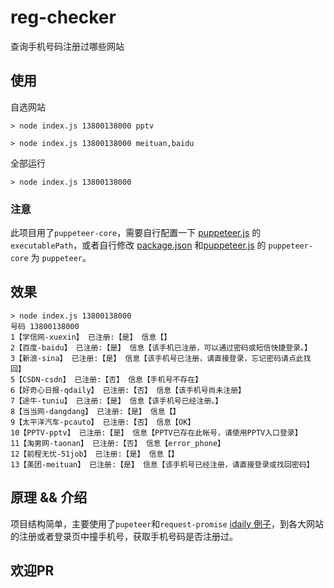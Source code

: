 # reg-checker
 查询手机号码注册过哪些网站

## 使用


自选网站
```
> node index.js 13800138000 pptv
```
```
> node index.js 13800138000 meituan,baidu
```

全部运行
```
> node index.js 13800138000
```
### 注意
此项目用了`puppeteer-core`，需要自行配置一下 [puppeteer.js](./utils/puppeteer.js) 的 `executablePath`，或者自行修改 [package.json](./package.json) 和[puppeteer.js](./utils/puppeteer.js) 的 `puppeteer-core` 为 `puppeteer`。

## 效果
```
> node index.js 13800138000
号码 13800138000
1【学信网-xuexin】 已注册:【是】 信息【】
2【百度-baidu】 已注册:【是】 信息【该手机已注册，可以通过密码或短信快捷登录。】
3【新浪-sina】 已注册:【是】 信息【该手机号已注册，请直接登录，忘记密码请点此找回】
5【CSDN-csdn】 已注册:【否】 信息【手机号不存在】
6【好奇心日报-qdaily】 已注册:【否】 信息【该手机号尚未注册】
7【途牛-tuniu】 已注册:【是】 信息【该手机号已经注册。】
8【当当网-dangdang】 已注册:【是】 信息【】
9【太平洋汽车-pcauto】 已注册:【否】 信息【OK】
10【PPTV-pptv】 已注册:【是】 信息【PPTV已存在此帐号，请使用PPTV入口登录】
11【淘男网-taonan】 已注册:【否】 信息【error_phone】
12【前程无忧-51job】 已注册:【是】 信息【】
13【美团-meituan】 已注册:【是】 信息【该手机号已经注册，请直接登录或找回密码】
```

## 原理 && 介绍

项目结构简单，主要使用了`pupeteer`和`request-promise` [idaily 例子](./sites/qdaily.js)，到各大网站的注册或者登录页中撞手机号，获取手机号码是否注册过。

## 欢迎PR
